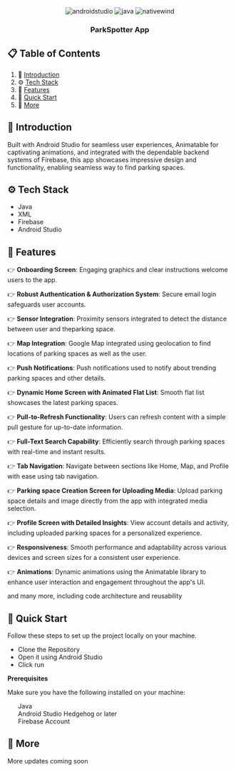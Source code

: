 <div align="center">


  <div>
    <img src="https://img.shields.io/badge/-Android_Studio-black?style=for-the-badge&logoColor=white&logo=androidstudio&color=61DAFB" alt="androidstudio" />
    <img src="https://img.shields.io/badge/-Java-black?style=for-the-badge&logoColor=white&logo=java&color=FD366E" alt="java" />
    <img src="https://img.shields.io/badge/Firebase-black?style=for-the-badge&logoColor=white&logo=firebase&color=06B6D4" alt="nativewind" />
  </div>

  <h3 align="center">ParkSpotter App</h3>


</div>

## 📋 <a name="table">Table of Contents</a>

1. 🤖 [Introduction](#introduction)
2. ⚙️ [Tech Stack](#tech-stack)
3. 🔋 [Features](#features)
4. 🤸 [Quick Start](#quick-start)
7. 🚀 [More](#more)


## <a name="introduction">🤖 Introduction</a>

Built with Android Studio for seamless user experiences, Animatable for captivating animations, and integrated with the dependable backend systems of Firebase, 
this app showcases impressive design and functionality, enabling seamless way to find parking spaces.


## <a name="tech-stack">⚙️ Tech Stack</a>

- Java
- XML
- Firebase
- Android Studio

## <a name="features">🔋 Features</a>

👉 **Onboarding Screen**: Engaging graphics and clear instructions welcome users to the app.

👉 **Robust Authentication & Authorization System**: Secure email login safeguards user accounts.

👉 **Sensor Integration**: Proximity sensors integrated to detect the distance between user and theparking space.

👉 **Map Integration**: Google Map integrated using geolocation to find locations of parking spaces as well as the user.

👉 **Push Notifications**: Push notifications used to notify about trending parking spaces and other details.

👉 **Dynamic Home Screen with Animated Flat List**: Smooth flat list showcases the latest parking spaces.

👉 **Pull-to-Refresh Functionality**: Users can refresh content with a simple pull gesture for up-to-date information.

👉 **Full-Text Search Capability**: Efficiently search through parking spaces with real-time and instant results.

👉 **Tab Navigation**: Navigate between sections like Home, Map, and Profile with ease using tab navigation.

👉 **Parking space Creation Screen for Uploading Media**: Upload parking space details and image directly from the app with integrated media selection.

👉 **Profile Screen with Detailed Insights**: View account details and activity, including uploaded parking spaces for a personalized experience.

👉 **Responsiveness**: Smooth performance and adaptability across various devices and screen sizes for a consistent user experience.

👉 **Animations**: Dynamic animations using the Animatable library to enhance user interaction and engagement throughout the app's UI.


and many more, including code architecture and reusability 

## <a name="quick-start">🤸 Quick Start</a>

Follow these steps to set up the project locally on your machine.
<ul>
<li>Clone the Repository</li>
<li>Open it using Android Studio </li>
<li>Click run</li>
</ul>

**Prerequisites**

Make sure you have the following installed on your machine:
<ul>
  <summary>Java</summary>
  <summary>Android Studio Hedgehog or later</summary>
  <summary>Firebase Account</summary>
</ul>

## <a name="more">🚀 More</a>
<p> More updates coming soon</p>


<br />
<br />




</a>

#
